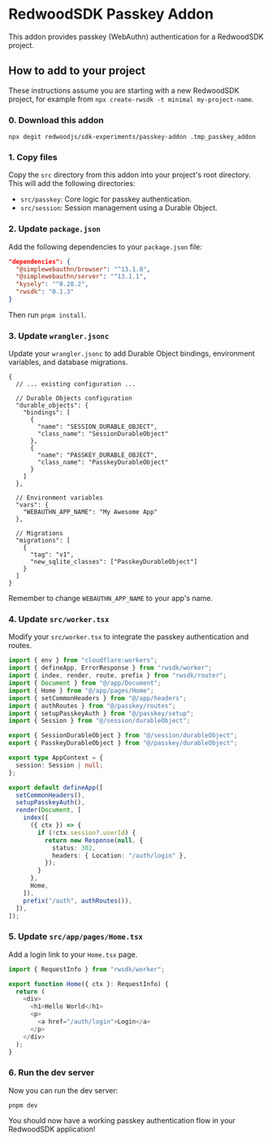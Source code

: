 # RedwoodSDK Passkey Addon

This addon provides passkey (WebAuthn) authentication for a RedwoodSDK project.

## How to add to your project

These instructions assume you are starting with a new RedwoodSDK project, for example from `npx create-rwsdk -t minimal my-project-name`.

### 0. Download this addon

```
npx degit redwoodjs/sdk-experiments/passkey-addon .tmp_passkey_addon
```

### 1. Copy files

Copy the `src` directory from this addon into your project's root directory. This will add the following directories:

- `src/passkey`: Core logic for passkey authentication.
- `src/session`: Session management using a Durable Object.

### 2. Update `package.json`

Add the following dependencies to your `package.json` file:

```json
"dependencies": {
  "@simplewebauthn/browser": "^13.1.0",
  "@simplewebauthn/server": "^13.1.1",
  "kysely": "^0.28.2",
  "rwsdk": "0.1.3"
}
```

Then run `pnpm install`.

### 3. Update `wrangler.jsonc`

Update your `wrangler.jsonc` to add Durable Object bindings, environment variables, and database migrations.

```jsonc
{
  // ... existing configuration ...

  // Durable Objects configuration
  "durable_objects": {
    "bindings": [
      {
        "name": "SESSION_DURABLE_OBJECT",
        "class_name": "SessionDurableObject"
      },
      {
        "name": "PASSKEY_DURABLE_OBJECT",
        "class_name": "PasskeyDurableObject"
      }
    ]
  },

  // Environment variables
  "vars": {
    "WEBAUTHN_APP_NAME": "My Awesome App"
  },

  // Migrations
  "migrations": [
    {
      "tag": "v1",
      "new_sqlite_classes": ["PasskeyDurableObject"]
    }
  ]
}
```

Remember to change `WEBAUTHN_APP_NAME` to your app's name.

### 4. Update `src/worker.tsx`

Modify your `src/worker.tsx` to integrate the passkey authentication and routes.

```typescript
import { env } from "cloudflare:workers";
import { defineApp, ErrorResponse } from "rwsdk/worker";
import { index, render, route, prefix } from "rwsdk/router";
import { Document } from "@/app/Document";
import { Home } from "@/app/pages/Home";
import { setCommonHeaders } from "@/app/headers";
import { authRoutes } from "@/passkey/routes";
import { setupPasskeyAuth } from "@/passkey/setup";
import { Session } from "@/session/durableObject";

export { SessionDurableObject } from "@/session/durableObject";
export { PasskeyDurableObject } from "@/passkey/durableObject";

export type AppContext = {
  session: Session | null;
};

export default defineApp([
  setCommonHeaders(),
  setupPasskeyAuth(),
  render(Document, [
    index([
      ({ ctx }) => {
        if (!ctx.session?.userId) {
          return new Response(null, {
            status: 302,
            headers: { Location: "/auth/login" },
          });
        }
      },
      Home,
    ]),
    prefix("/auth", authRoutes()),
  ]),
]);
```

### 5. Update `src/app/pages/Home.tsx`

Add a login link to your `Home.tsx` page.

```typescript
import { RequestInfo } from "rwsdk/worker";

export function Home({ ctx }: RequestInfo) {
  return (
    <div>
      <h1>Hello World</h1>
      <p>
        <a href="/auth/login">Login</a>
      </p>
    </div>
  );
}
```

### 6. Run the dev server

Now you can run the dev server:

```shell
pnpm dev
```

You should now have a working passkey authentication flow in your RedwoodSDK application!